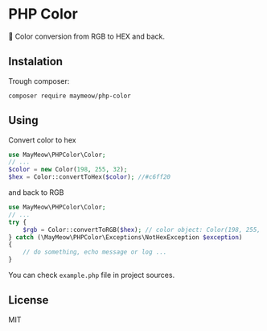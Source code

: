# PHP Color

🌈 Color conversion from RGB to HEX and back.

## Instalation

Trough composer:

```
composer require maymeow/php-color
```

## Using

Convert color to hex

```php
use MayMeow\PHPColor\Color;
// ...
$color = new Color(198, 255, 32);
$hex = Color::convertToHex($color); //#c6ff20
```

and back to RGB

```php
use MayMeow\PHPColor\Color;
// ...
try {
    $rgb = Color::convertToRGB($hex); // color object: Color(198, 255, 32)
} catch (\MayMeow\PHPColor\Exceptions\NotHexException $exception)
{
    // do something, echo message or log ...
}

```

You can check `example.php` file in project sources.

## License

MIT